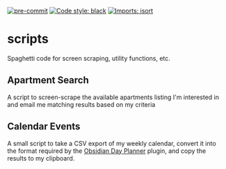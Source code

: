 [![pre-commit](https://img.shields.io/badge/pre--commit-enabled-brightgreen?logo=pre-commit)](https://github.com/pre-commit/pre-commit)
[![Code style: black](https://img.shields.io/badge/code%20style-black-000000.svg)](https://github.com/psf/black)
[![Imports: isort](https://img.shields.io/badge/%20imports-isort-%231674b1?style=flat&labelColor=ef8336)](https://pycqa.github.io/isort/)

# scripts

Spaghetti code for screen scraping, utility functions, etc.

## Apartment Search

A script to screen-scrape the available apartments listing I'm interested in and email me matching results based on my criteria

## Calendar Events

A small script to take a CSV export of my weekly calendar, convert it into the format required by the [Obsidian Day Planner](https://github.com/lynchjames/obsidian-day-planner) plugin, and copy the results to my clipboard.
